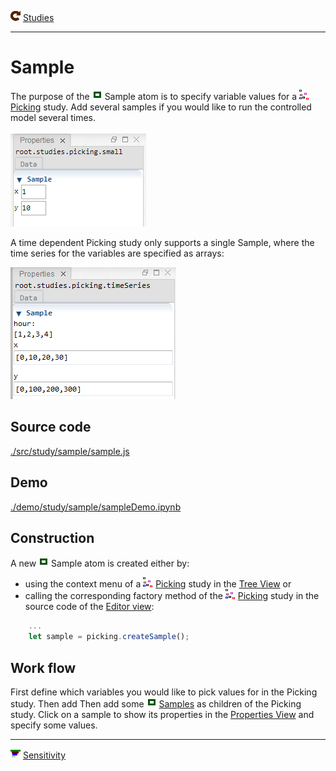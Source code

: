 ![](../../../../icons/studies.png) [Studies](../studies.md)

----

# Sample
		
The purpose of the ![](../../../../icons/sample.png) Sample atom is to specify variable values for 
a ![](../../../../icons/picking.png) [Picking](../picking/picking.md) study. Add several samples if
you would like to run the controlled model several times. 

![](../../../images/sample.png)

A time dependent Picking study only supports a single Sample, where the time series for the variables
are specified as arrays:

![](../../../images/sampleTimeDependent.png)

## Source code

[./src/study/sample/sample.js](../../../../src/study/sample/sample.js)

## Demo

[./demo/study/sample/sampleDemo.ipynb](../../../../demo/study/sample/sampleDemo.ipynb)

## Construction
		
A new ![](../../../../icons/sample.png) Sample atom is created either by: 

* using the context menu of a ![](../../../../icons/picking.png) [Picking](../picking/picking.md) study in the [Tree View](../../../views/treeView.md) or
* calling the corresponding factory method of the ![](../../../../icons/picking.png) [Picking](../picking/picking.md) study in the source code of the [Editor view](../../../views/editorView.md):

```javascript
    ...
    let sample = picking.createSample();	     
```

## Work flow	

First define which variables you would like to pick values for in the Picking study. Then add Then add some
![](../../../../icons/sample.png) [Samples](../sample/sample.md) as children of the Picking study.
Click on a sample to show its properties in the [Properties View](../../../views/propertiesView.md) and specify some values. 

----

![](../../../../icons/sensitivity.png) [Sensitivity](../sensitivity/sensitivity.md)

